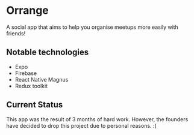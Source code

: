 # Orrange

A social app that aims to help you organise meetups more easily with friends!

## Notable technologies 
- Expo
- Firebase
- React Native Magnus
- Redux toolkit


## Current Status
This app was the result of 3 months of hard work. However, the founders have decided to drop this project due to personal reasons. :(

